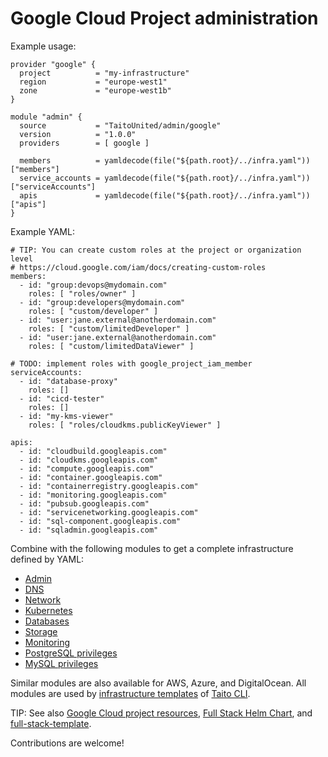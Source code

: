 # Google Cloud Project administration

Example usage:

```
provider "google" {
  project          = "my-infrastructure"
  region           = "europe-west1"
  zone             = "europe-west1b"
}

module "admin" {
  source           = "TaitoUnited/admin/google"
  version          = "1.0.0"
  providers        = [ google ]

  members          = yamldecode(file("${path.root}/../infra.yaml"))["members"]
  service_accounts = yamldecode(file("${path.root}/../infra.yaml"))["serviceAccounts"]
  apis             = yamldecode(file("${path.root}/../infra.yaml"))["apis"]
}
```

Example YAML:

```
# TIP: You can create custom roles at the project or organization level
# https://cloud.google.com/iam/docs/creating-custom-roles
members:
  - id: "group:devops@mydomain.com"
    roles: [ "roles/owner" ]
  - id: "group:developers@mydomain.com"
    roles: [ "custom/developer" ]
  - id: "user:jane.external@anotherdomain.com"
    roles: [ "custom/limitedDeveloper" ]
  - id: "user:jane.external@anotherdomain.com"
    roles: [ "custom/limitedDataViewer" ]

# TODO: implement roles with google_project_iam_member
serviceAccounts:
  - id: "database-proxy"
    roles: []
  - id: "cicd-tester"
    roles: []
  - id: "my-kms-viewer"
    roles: [ "roles/cloudkms.publicKeyViewer" ]

apis:
  - id: "cloudbuild.googleapis.com"
  - id: "cloudkms.googleapis.com"
  - id: "compute.googleapis.com"
  - id: "container.googleapis.com"
  - id: "containerregistry.googleapis.com"
  - id: "monitoring.googleapis.com"
  - id: "pubsub.googleapis.com"
  - id: "servicenetworking.googleapis.com"
  - id: "sql-component.googleapis.com"
  - id: "sqladmin.googleapis.com"
```

Combine with the following modules to get a complete infrastructure defined by YAML:

- [Admin](https://registry.terraform.io/modules/TaitoUnited/admin/google)
- [DNS](https://registry.terraform.io/modules/TaitoUnited/dns/google)
- [Network](https://registry.terraform.io/modules/TaitoUnited/network/google)
- [Kubernetes](https://registry.terraform.io/modules/TaitoUnited/kubernetes/google)
- [Databases](https://registry.terraform.io/modules/TaitoUnited/databases/google)
- [Storage](https://registry.terraform.io/modules/TaitoUnited/storage/google)
- [Monitoring](https://registry.terraform.io/modules/TaitoUnited/monitoring/google)
- [PostgreSQL privileges](https://registry.terraform.io/modules/TaitoUnited/postgresql-privileges/google)
- [MySQL privileges](https://registry.terraform.io/modules/TaitoUnited/mysql-privileges/google)

Similar modules are also available for AWS, Azure, and DigitalOcean. All modules are used by [infrastructure templates](https://taitounited.github.io/taito-cli/templates#infrastructure-templates) of [Taito CLI](https://taitounited.github.io/taito-cli/).

TIP: See also [Google Cloud project resources](https://registry.terraform.io/modules/TaitoUnited/project-resources/google), [Full Stack Helm Chart](https://github.com/TaitoUnited/taito-charts/blob/master/full-stack), and [full-stack-template](https://github.com/TaitoUnited/full-stack-template).

Contributions are welcome!
